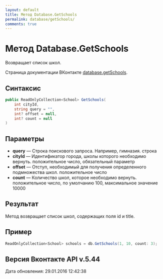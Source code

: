 ```yaml
---
layout: default
title: Метод Database.GetSchools
permalink: database/getSchools/
comments: true
---
```

# Метод Database.GetSchools
Возвращает список школ.

Страница документации ВКонтакте [database.getSchools](https://vk.com/dev/database.getSchools).

## Синтаксис
``` csharp
public ReadOnlyCollection<School> GetSchools(
	int cityId,
	string query = "",
	int? offset = null,
	int? count = null
)
```

## Параметры
+ **query** — Строка поискового запроса. Например, гимназия. строка
+ **cityId** — Идентификатор города, школы которого необходимо вернуть. положительное число, обязательный параметр
+ **offset** — Отступ, необходимый для получения определенного подмножества школ. положительное число
+ **count** — Количество школ, которое необходимо вернуть. положительное число, по умолчанию 100, максимальное значение 10000

## Результат
Метод возвращает список школ, содержащих поля id и title.

## Пример
```csharp
ReadOnlyCollection<School> schools = db.GetSchools(1, 10, count: 3);
```

## Версия Вконтакте API v.5.44
Дата обновления: 29.01.2016 12:42:38
